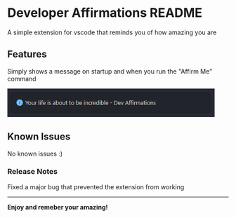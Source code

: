 # Developer Affirmations README

A simple extension for vscode that reminds you of how amazing you are

## Features

Simply shows a message on startup and when you run the "Affirm Me" command

![feature X](images/demo.png)

## Known Issues

No known issues :)

### Release Notes

Fixed a major bug that prevented the extension from working

---

**Enjoy and remeber your amazing!**
